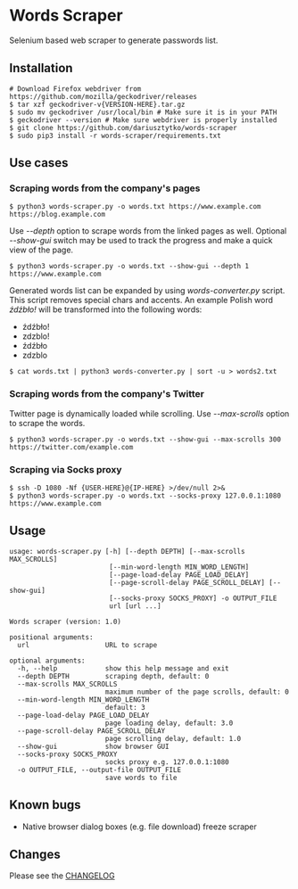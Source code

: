 # Words Scraper
Selenium based web scraper to generate passwords list.

## Installation
```
# Download Firefox webdriver from https://github.com/mozilla/geckodriver/releases
$ tar xzf geckodriver-v{VERSION-HERE}.tar.gz
$ sudo mv geckodriver /usr/local/bin # Make sure it is in your PATH
$ geckodriver --version # Make sure webdriver is properly installed
$ git clone https://github.com/dariusztytko/words-scraper
$ sudo pip3 install -r words-scraper/requirements.txt
```

## Use cases

### Scraping words from the company's pages

```
$ python3 words-scraper.py -o words.txt https://www.example.com https://blog.example.com
```
Use *--depth* option to scrape words from the linked pages as well.
Optional *--show-gui* switch may be used to track the progress and make a quick view of the page.
```shell script
$ python3 words-scraper.py -o words.txt --show-gui --depth 1 https://www.example.com
```

Generated words list can be expanded by using *words-converter.py* script.
This script removes special chars and accents.
An example Polish word *źdźbło!* will be transformed into the following words:
* źdźbło!
* zdzblo!
* źdźbło
* zdzblo
```
$ cat words.txt | python3 words-converter.py | sort -u > words2.txt
```

### Scraping words from the company's Twitter
Twitter page is dynamically loaded while scrolling.
Use *--max-scrolls* option to scrape the words.
```shell script
$ python3 words-scraper.py -o words.txt --show-gui --max-scrolls 300 https://twitter.com/example.com
```

### Scraping via Socks proxy
```
$ ssh -D 1080 -Nf {USER-HERE}@{IP-HERE} >/dev/null 2>&
$ python3 words-scraper.py -o words.txt --socks-proxy 127.0.0.1:1080 https://www.example.com
```

## Usage
```
usage: words-scraper.py [-h] [--depth DEPTH] [--max-scrolls MAX_SCROLLS]
                         [--min-word-length MIN_WORD_LENGTH]
                         [--page-load-delay PAGE_LOAD_DELAY]
                         [--page-scroll-delay PAGE_SCROLL_DELAY] [--show-gui]
                         [--socks-proxy SOCKS_PROXY] -o OUTPUT_FILE
                         url [url ...]

Words scraper (version: 1.0)

positional arguments:
  url                   URL to scrape

optional arguments:
  -h, --help            show this help message and exit
  --depth DEPTH         scraping depth, default: 0
  --max-scrolls MAX_SCROLLS
                        maximum number of the page scrolls, default: 0
  --min-word-length MIN_WORD_LENGTH
                        default: 3
  --page-load-delay PAGE_LOAD_DELAY
                        page loading delay, default: 3.0
  --page-scroll-delay PAGE_SCROLL_DELAY
                        page scrolling delay, default: 1.0
  --show-gui            show browser GUI
  --socks-proxy SOCKS_PROXY
                        socks proxy e.g. 127.0.0.1:1080
  -o OUTPUT_FILE, --output-file OUTPUT_FILE
                        save words to file
```

## Known bugs
* Native browser dialog boxes (e.g. file download) freeze scraper

## Changes
Please see the [CHANGELOG](CHANGELOG)
